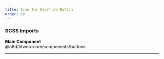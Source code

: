 ```yaml
---
title: Icon for Overflow Button
order: 99
---
```


### SCSS Imports

**Main Component**\
@n8d/htwoo-core/components/buttons

***